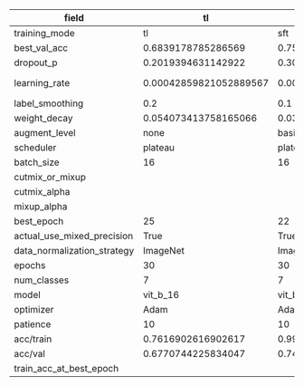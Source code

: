 | field                       | tl                     | sft                    | fft                    |
|-----------------------------|------------------------|------------------------|------------------------|
| training_mode               | tl                     | sft                    | fft                    |
| best_val_acc                | 0.6839178785286569     | 0.7510692899914457     | 0.7634730538922155     |
| dropout_p                   | 0.2019394631142922     | 0.3069406239878064     | 0.4805742702759015     |
| learning_rate               | 0.00042859821052889567 | 0.00018972961760615816 | 2.8741637729239332e-05 |
| label_smoothing             | 0.2                    | 0.1                    | 0.1                    |
| weight_decay                | 0.054073413758165066   | 0.03293282606791158    | 0.02774603576253194    |
| augment_level               | none                   | basic                  | none                   |
| scheduler                   | plateau                | plateau                | plateau                |
| batch_size                  | 16                     | 16                     | 32                     |
| cutmix_or_mixup             |                        |                        |                        |
| cutmix_alpha                |                        |                        |                        |
| mixup_alpha                 |                        |                        |                        |
| best_epoch                  | 25                     | 22                     | 9                      |
| actual_use_mixed_precision  | True                   | True                   | True                   |
| data_normalization_strategy | ImageNet               | ImageNet               | ImageNet               |
| epochs                      | 30                     | 30                     | 30                     |
| num_classes                 | 7                      | 7                      | 7                      |
| model                       | vit_b_16               | vit_b_16               | vit_b_16               |
| optimizer                   | Adam                   | AdamW                  | AdamW                  |
| patience                    | 10                     | 10                     | 10                     |
| acc/train                   | 0.7616902616902617     | 0.9987129987129988     | 0.9995709995709996     |
| acc/val                     | 0.6770744225834047     | 0.7476475620188195     | 0.7549187339606501     |
| train_acc_at_best_epoch     |                        |                        |                        |